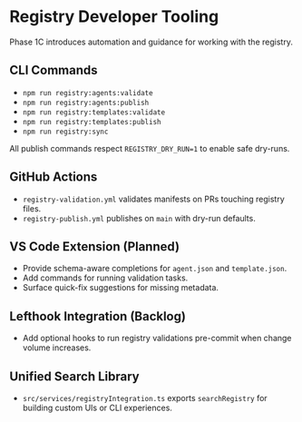 # Registry Developer Tooling

Phase 1C introduces automation and guidance for working with the registry.

## CLI Commands

- `npm run registry:agents:validate`
- `npm run registry:agents:publish`
- `npm run registry:templates:validate`
- `npm run registry:templates:publish`
- `npm run registry:sync`

All publish commands respect `REGISTRY_DRY_RUN=1` to enable safe dry-runs.

## GitHub Actions

- `registry-validation.yml` validates manifests on PRs touching registry files.
- `registry-publish.yml` publishes on `main` with dry-run defaults.

## VS Code Extension (Planned)

- Provide schema-aware completions for `agent.json` and `template.json`.
- Add commands for running validation tasks.
- Surface quick-fix suggestions for missing metadata.

## Lefthook Integration (Backlog)

- Add optional hooks to run registry validations pre-commit when change volume increases.

## Unified Search Library

- `src/services/registryIntegration.ts` exports `searchRegistry` for building custom UIs or CLI experiences.